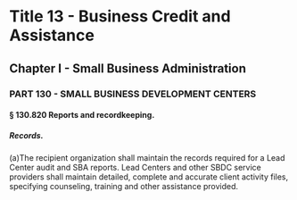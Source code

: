
# Title 13 - Business Credit and Assistance
## Chapter I - Small Business Administration
### PART 130 - SMALL BUSINESS DEVELOPMENT CENTERS
#### § 130.820 Reports and recordkeeping.
##### Records.

(a)The recipient organization shall maintain the records required for a Lead Center audit and SBA reports. Lead Centers and other SBDC service providers shall maintain detailed, complete and accurate client activity files, specifying counseling, training and other assistance provided.
